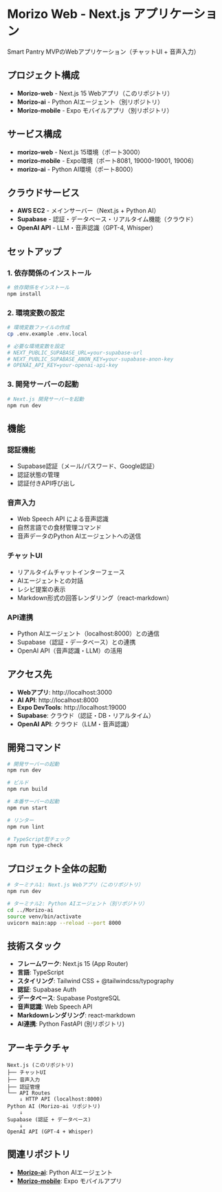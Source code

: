 # Morizo Web - Next.js アプリケーション

Smart Pantry MVPのWebアプリケーション（チャットUI + 音声入力）

## プロジェクト構成

- **Morizo-web** - Next.js 15 Webアプリ（このリポジトリ）
- **Morizo-ai** - Python AIエージェント（別リポジトリ）
- **Morizo-mobile** - Expo モバイルアプリ（別リポジトリ）

## サービス構成

- **morizo-web** - Next.js 15環境（ポート3000）
- **morizo-mobile** - Expo環境（ポート8081, 19000-19001, 19006）
- **morizo-ai** - Python AI環境（ポート8000）

## クラウドサービス

- **AWS EC2** - メインサーバー（Next.js + Python AI）
- **Supabase** - 認証・データベース・リアルタイム機能（クラウド）
- **OpenAI API** - LLM・音声認識（GPT-4, Whisper）

## セットアップ

### 1. 依存関係のインストール

```bash
# 依存関係をインストール
npm install
```

### 2. 環境変数の設定

```bash
# 環境変数ファイルの作成
cp .env.example .env.local

# 必要な環境変数を設定
# NEXT_PUBLIC_SUPABASE_URL=your-supabase-url
# NEXT_PUBLIC_SUPABASE_ANON_KEY=your-supabase-anon-key
# OPENAI_API_KEY=your-openai-api-key
```

### 3. 開発サーバーの起動

```bash
# Next.js 開発サーバーを起動
npm run dev
```

## 機能

### 認証機能
- Supabase認証（メール/パスワード、Google認証）
- 認証状態の管理
- 認証付きAPI呼び出し

### 音声入力
- Web Speech API による音声認識
- 自然言語での食材管理コマンド
- 音声データのPython AIエージェントへの送信

### チャットUI
- リアルタイムチャットインターフェース
- AIエージェントとの対話
- レシピ提案の表示
- Markdown形式の回答レンダリング（react-markdown）

### API連携
- Python AIエージェント（localhost:8000）との通信
- Supabase（認証・データベース）との連携
- OpenAI API（音声認識・LLM）の活用

## アクセス先

- **Webアプリ**: http://localhost:3000
- **AI API**: http://localhost:8000
- **Expo DevTools**: http://localhost:19000
- **Supabase**: クラウド（認証・DB・リアルタイム）
- **OpenAI API**: クラウド（LLM・音声認識）

## 開発コマンド

```bash
# 開発サーバーの起動
npm run dev

# ビルド
npm run build

# 本番サーバーの起動
npm run start

# リンター
npm run lint

# TypeScript型チェック
npm run type-check
```

## プロジェクト全体の起動

```bash
# ターミナル1: Next.js Webアプリ（このリポジトリ）
npm run dev

# ターミナル2: Python AIエージェント（別リポジトリ）
cd ../Morizo-ai
source venv/bin/activate
uvicorn main:app --reload --port 8000
```

## 技術スタック

- **フレームワーク**: Next.js 15 (App Router)
- **言語**: TypeScript
- **スタイリング**: Tailwind CSS + @tailwindcss/typography
- **認証**: Supabase Auth
- **データベース**: Supabase PostgreSQL
- **音声認識**: Web Speech API
- **Markdownレンダリング**: react-markdown
- **AI連携**: Python FastAPI (別リポジトリ)

## アーキテクチャ

```
Next.js (このリポジトリ)
├── チャットUI
├── 音声入力
├── 認証管理
└── API Routes
    ↓ HTTP API (localhost:8000)
Python AI (Morizo-ai リポジトリ)
    ↓
Supabase (認証 + データベース)
    ↓
OpenAI API (GPT-4 + Whisper)
```

## 関連リポジトリ

- **[Morizo-ai](../Morizo-ai)**: Python AIエージェント
- **[Morizo-mobile](../Morizo-mobile)**: Expo モバイルアプリ
